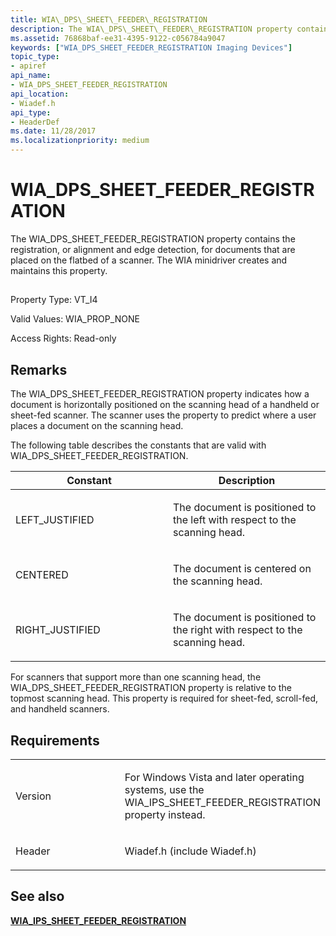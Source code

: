 ```yaml
---
title: WIA\_DPS\_SHEET\_FEEDER\_REGISTRATION
description: The WIA\_DPS\_SHEET\_FEEDER\_REGISTRATION property contains the registration, or alignment and edge detection, for documents that are placed on the flatbed of a scanner. The WIA minidriver creates and maintains this property.
ms.assetid: 76868baf-ee31-4395-9122-c056784a9047
keywords: ["WIA_DPS_SHEET_FEEDER_REGISTRATION Imaging Devices"]
topic_type:
- apiref
api_name:
- WIA_DPS_SHEET_FEEDER_REGISTRATION
api_location:
- Wiadef.h
api_type:
- HeaderDef
ms.date: 11/28/2017
ms.localizationpriority: medium
---
```


# WIA\_DPS\_SHEET\_FEEDER\_REGISTRATION


The WIA\_DPS\_SHEET\_FEEDER\_REGISTRATION property contains the registration, or alignment and edge detection, for documents that are placed on the flatbed of a scanner. The WIA minidriver creates and maintains this property.

## <span id="ddk_wia_dps_sheet_feeder_registration_si"></span><span id="DDK_WIA_DPS_SHEET_FEEDER_REGISTRATION_SI"></span>


Property Type: VT\_I4

Valid Values: WIA\_PROP\_NONE

Access Rights: Read-only

Remarks
-------

The WIA\_DPS\_SHEET\_FEEDER\_REGISTRATION property indicates how a document is horizontally positioned on the scanning head of a handheld or sheet-fed scanner. The scanner uses the property to predict where a user places a document on the scanning head.

The following table describes the constants that are valid with WIA\_DPS\_SHEET\_FEEDER\_REGISTRATION.

<table>
<colgroup>
<col width="50%" />
<col width="50%" />
</colgroup>
<thead>
<tr class="header">
<th>Constant</th>
<th>Description</th>
</tr>
</thead>
<tbody>
<tr class="odd">
<td><p>LEFT_JUSTIFIED</p></td>
<td><p>The document is positioned to the left with respect to the scanning head.</p></td>
</tr>
<tr class="even">
<td><p>CENTERED</p></td>
<td><p>The document is centered on the scanning head.</p></td>
</tr>
<tr class="odd">
<td><p>RIGHT_JUSTIFIED</p></td>
<td><p>The document is positioned to the right with respect to the scanning head.</p></td>
</tr>
</tbody>
</table>

 

For scanners that support more than one scanning head, the WIA\_DPS\_SHEET\_FEEDER\_REGISTRATION property is relative to the topmost scanning head. This property is required for sheet-fed, scroll-fed, and handheld scanners.

Requirements
------------

<table>
<colgroup>
<col width="50%" />
<col width="50%" />
</colgroup>
<tbody>
<tr class="odd">
<td><p>Version</p></td>
<td><p>For Windows Vista and later operating systems, use the WIA_IPS_SHEET_FEEDER_REGISTRATION property instead.</p></td>
</tr>
<tr class="even">
<td><p>Header</p></td>
<td>Wiadef.h (include Wiadef.h)</td>
</tr>
</tbody>
</table>

## See also


[**WIA\_IPS\_SHEET\_FEEDER\_REGISTRATION**](wia-ips-sheet-feeder-registration.md)

 

 






